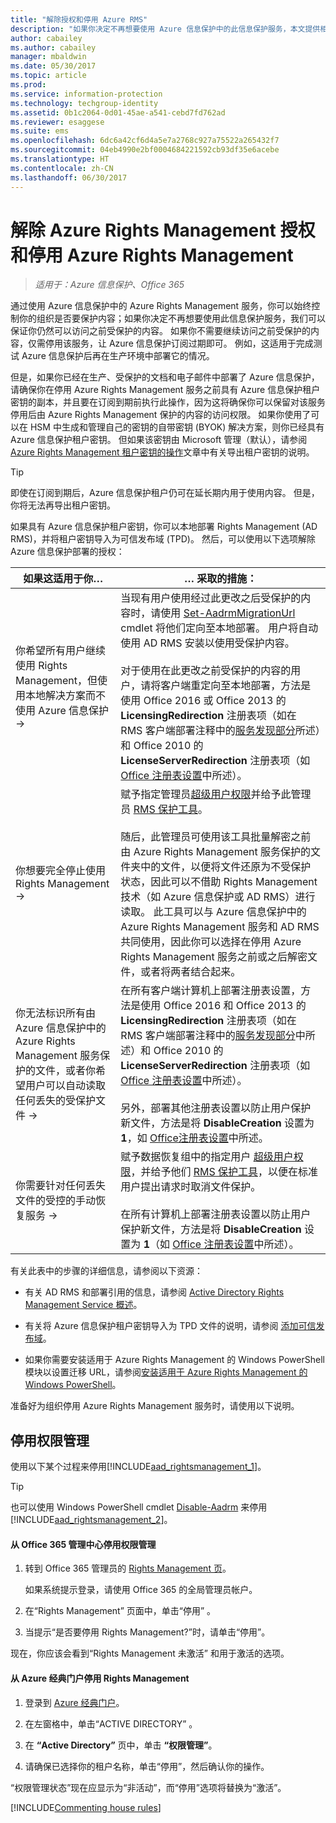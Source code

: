 ```yaml
---
title: "解除授权和停用 Azure RMS"
description: "如果你决定不再想要使用 Azure 信息保护中的此信息保护服务，本文提供相关的信息和说明。"
author: cabailey
ms.author: cabailey
manager: mbaldwin
ms.date: 05/30/2017
ms.topic: article
ms.prod: 
ms.service: information-protection
ms.technology: techgroup-identity
ms.assetid: 0b1c2064-0d01-45ae-a541-cebd7fd762ad
ms.reviewer: esaggese
ms.suite: ems
ms.openlocfilehash: 6dc6a42cf6d4a5e7a2768c927a75522a265432f7
ms.sourcegitcommit: 04eb4990e2bf0004684221592cb93df35e6acebe
ms.translationtype: HT
ms.contentlocale: zh-CN
ms.lasthandoff: 06/30/2017
---
```

# <a name="decommissioning-and-deactivating-azure-rights-management"></a>解除 Azure Rights Management 授权和停用 Azure Rights Management

>*适用于：Azure 信息保护、Office 365*

通过使用 Azure 信息保护中的 Azure Rights Management 服务，你可以始终控制你的组织是否要保护内容；如果你决定不再想要使用此信息保护服务，我们可以保证你仍然可以访问之前受保护的内容。 如果你不需要继续访问之前受保护的内容，仅需停用该服务，让 Azure 信息保护订阅过期即可。 例如，这适用于完成测试 Azure 信息保护后再在生产环境中部署它的情况。

但是，如果你已经在生产、受保护的文档和电子邮件中部署了 Azure 信息保护，请确保你在停用 Azure Rights Management 服务之前具有 Azure 信息保护租户密钥的副本，并且要在订阅到期前执行此操作，因为这将确保你可以保留对该服务停用后由 Azure Rights Management 保护的内容的访问权限。 如果你使用了可以在 HSM 中生成和管理自己的密钥的自带密钥 (BYOK) 解决方案，则你已经具有 Azure 信息保护租户密钥。 但如果该密钥由 Microsoft 管理（默认），请参阅 [Azure Rights Management 租户密钥的操作](operations-tenant-key.md)文章中有关导出租户密钥的说明。

> [!TIP]
> 即使在订阅到期后，Azure 信息保护租户仍可在延长期内用于使用内容。 但是，你将无法再导出租户密钥。

如果具有 Azure 信息保护租户密钥，你可以本地部署 Rights Management (AD RMS)，并将租户密钥导入为可信发布域 (TPD)。 然后，可以使用以下选项解除 Azure 信息保护部署的授权：

|如果这适用于你…|… 采取的措施：|
|----------------------------|--------------|
|你希望所有用户继续使用 Rights Management，但使用本地解决方案而不使用 Azure 信息保护    →|当现有用户使用经过此更改之后受保护的内容时，请使用 [Set-AadrmMigrationUrl](/powershell/module/aadrm/Set-AadrmMigrationUrl) cmdlet 将他们定向至本地部署。 用户将自动使用 AD RMS 安装以使用受保护内容。<br /><br />对于使用在此更改之前受保护的内容的用户，请将客户端重定向至本地部署，方法是使用 Office 2016 或 Office 2013 的 **LicensingRedirection** 注册表项（如在 RMS 客户端部署注释中的[服务发现部分](../rms-client/client-deployment-notes.md)所述）和 Office 2010 的 **LicenseServerRedirection** 注册表项（如 [Office 注册表设置](https://technet.microsoft.com/library/dd772637%28v=ws.10%29.aspx)中所述）。|
|你想要完全停止使用 Rights Management    →|赋予指定管理员[超级用户权限](../deploy-use/configure-super-users.md)并给予此管理员 [RMS 保护工具](http://www.microsoft.com/en-us/download/details.aspx?id=47256)。<br /><br />随后，此管理员可使用该工具批量解密之前由 Azure Rights Management 服务保护的文件夹中的文件，以便将文件还原为不受保护状态，因此可以不借助 Rights Management 技术（如 Azure 信息保护或 AD RMS）进行读取。 此工具可以与 Azure 信息保护中的 Azure Rights Management 服务和 AD RMS 共同使用，因此你可以选择在停用 Azure Rights Management 服务之前或之后解密文件，或者将两者结合起来。|
|你无法标识所有由 Azure 信息保护中的 Azure Rights Management 服务保护的文件，或者你希望用户可以自动读取任何丢失的受保护文件    →|在所有客户端计算机上部署注册表设置，方法是使用 Office 2016 和 Office 2013 的 **LicensingRedirection** 注册表项（如在 RMS 客户端部署注释中的[服务发现部分](../rms-client/client-deployment-notes.md)中所述）和 Office 2010 的 **LicenseServerRedirection** 注册表项（如 [Office 注册表设置](https://technet.microsoft.com/library/dd772637%28v=ws.10%29.aspx)中所述）。<br /><br />另外，部署其他注册表设置以防止用户保护新文件，方法是将 **DisableCreation** 设置为 **1**，如 [Office注册表设置](https://technet.microsoft.com/library/dd772637%28v=ws.10%29.aspx)中所述。|
|你需要针对任何丢失文件的受控的手动恢复服务    →|赋予数据恢复组中的指定用户 [超级用户权限](../deploy-use/configure-super-users.md)，并给予他们 [RMS 保护工具](http://www.microsoft.com/en-us/download/details.aspx?id=47256)，以便在标准用户提出请求时取消文件保护。<br /><br />在所有计算机上部署注册表设置以防止用户保护新文件，方法是将 **DisableCreation** 设置为 **1**（如 [Office 注册表设置](https://technet.microsoft.com/library/dd772637%28v=ws.10%29.aspx)中所述）。|
有关此表中的步骤的详细信息，请参阅以下资源：

-   有关 AD RMS 和部署引用的信息，请参阅 [Active Directory Rights Management Service 概述](https://technet.microsoft.com/library/hh831364.aspx)。

-   有关将 Azure 信息保护租户密钥导入为 TPD 文件的说明，请参阅 [添加可信发布域](https://technet.microsoft.com/library/cc771460.aspx)。

-   如果你需要安装适用于 Azure Rights Management 的 Windows PowerShell 模块以设置迁移 URL，请参阅[安装适用于 Azure Rights Management 的 Windows PowerShell](install-powershell.md)。

准备好为组织停用 Azure Rights Management 服务时，请使用以下说明。

## <a name="deactivating-rights-management"></a>停用权限管理
使用以下某个过程来停用[!INCLUDE[aad_rightsmanagement_1](../includes/aad_rightsmanagement_1_md.md)]。

> [!TIP]
> 也可以使用 Windows PowerShell cmdlet [Disable-Aadrm](/powershell/module/aadrm/disable-aadrm) 来停用 [!INCLUDE[aad_rightsmanagement_2](../includes/aad_rightsmanagement_2_md.md)]。

#### <a name="to-deactivate-rights-management-from-the-office-365-admin-center"></a>从 Office 365 管理中心停用权限管理

1. 转到 Office 365 管理员的 [Rights Management 页](https://account.activedirectory.windowsazure.com/RmsOnline/Manage.aspx)。
    
    如果系统提示登录，请使用 Office 365 的全局管理员帐户。    

2. 在“Rights Management”  页面中，单击“停用” 。

3.  当提示“是否要停用 Rights Management?”时，请单击“停用”。

现在，你应该会看到“Rights Management 未激活”  和用于激活的选项。

#### <a name="to-deactivate-rights-management-from-the-azure-classic-portal"></a>从 Azure 经典门户停用 Rights Management

1.  登录到 [Azure 经典门户](http://go.microsoft.com/fwlink/p/?LinkID=275081)。

2.  在左窗格中，单击“ACTIVE DIRECTORY” 。

3.  在 **“Active Directory”** 页中，单击 **“权限管理”**。

4.  请确保已选择你的租户名称，单击“停用”，然后确认你的操作。

“权限管理状态”现在应显示为“非活动”，而“停用”选项将替换为“激活”。

[!INCLUDE[Commenting house rules](../includes/houserules.md)]


